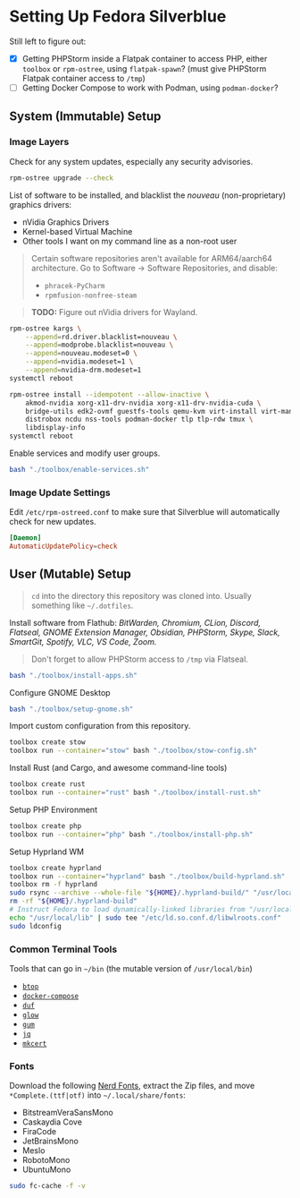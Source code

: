 # Setting Up Fedora Silverblue

Still left to figure out:
- [x] Getting PHPStorm inside a Flatpak container to access PHP, either `toolbox` or `rpm-ostree`, using `flatpak-spawn`?
  (must give PHPStorm Flatpak container access to `/tmp`)
- [ ] Getting Docker Compose to work with Podman, using `podman-docker`?

## System (Immutable) Setup

### Image Layers
Check for any system updates, especially any security advisories.
```bash
rpm-ostree upgrade --check
```

List of software to be installed, and blacklist the _nouveau_ (non-proprietary) graphics drivers:
- nVidia Graphics Drivers
- Kernel-based Virtual Machine
- Other tools I want on my command line as a non-root user

> Certain software repositories aren't available for ARM64/aarch64 architecture. Go to Software
> &rarr; Software Repositories, and disable:
> - `phracek-PyCharm`
> - `rpmfusion-nonfree-steam`

> **TODO:** Figure out nVidia drivers for Wayland.
```bash
rpm-ostree kargs \
    --append=rd.driver.blacklist=nouveau \
    --append=modprobe.blacklist=nouveau \
    --append=nouveau.modeset=0 \
    --append=nvidia.modeset=1 \
    --append=nvidia-drm.modeset=1
systemctl reboot

rpm-ostree install --idempotent --allow-inactive \
    akmod-nvidia xorg-x11-drv-nvidia xorg-x11-drv-nvidia-cuda \
    bridge-utils edk2-ovmf guestfs-tools qemu-kvm virt-install virt-manager virt-top \
    distrobox ncdu nss-tools podman-docker tlp tlp-rdw tmux \
    libdisplay-info
systemctl reboot
```

Enable services and modify user groups.
```bash
bash "./toolbox/enable-services.sh"
```

### Image Update Settings
Edit `/etc/rpm-ostreed.conf` to make sure that Silverblue will automatically check for new updates.
```conf
[Daemon]
AutomaticUpdatePolicy=check
```

## User (Mutable) Setup

> `cd` into the directory this repository was cloned into. Usually something like `~/.dotfiles`.

Install software from Flathub: _BitWarden, Chromium, CLion, Discord, Flatseal,
GNOME Extension Manager, Obsidian, PHPStorm, Skype, Slack, SmartGit, Spotify,
VLC, VS Code, Zoom._

> Don't forget to allow PHPStorm access to `/tmp` via Flatseal.

```bash
bash "./toolbox/install-apps.sh"
```

Configure GNOME Desktop
```bash
bash "./toolbox/setup-gnome.sh"
```

Import custom configuration from this repository.
```bash
toolbox create stow
toolbox run --container="stow" bash "./toolbox/stow-config.sh"
```

Install Rust (and Cargo, and awesome command-line tools)
```bash
toolbox create rust
toolbox run --container="rust" bash "./toolbox/install-rust.sh"
```

Setup PHP Environment
```bash
toolbox create php
toolbox run --container="php" bash "./toolbox/install-php.sh"
```

Setup Hyprland WM
```bash
toolbox create hyprland
toolbox run --container="hyprland" bash "./toolbox/build-hyprland.sh"
toolbox rm -f hyprland
sudo rsync --archive --whole-file "${HOME}/.hyprland-build/" "/usr/local/"
rm -rf "${HOME}/.hyprland-build"
# Instruct Fedora to load dynamically-linked libraries from "/usr/local/lib".
echo "/usr/local/lib" | sudo tee "/etc/ld.so.conf.d/libwlroots.conf"
sudo ldconfig
```

### Common Terminal Tools
Tools that can go in `~/bin` (the mutable version of `/usr/local/bin`)
- [`btop`](https://github.com/aristocratos/btop)
- [`docker-compose`](https://github.com/docker/compose)
- [`duf`](https://github.com/muesli/duf)
- [`glow`](https://github.com/charmbracelet/glow)
- [`gum`](https://github.com/charmbracelet/gum)
- [`jq`](https://github.com/stedolan/jq)
- [`mkcert`](https://github.com/FiloSottile/mkcert)

### Fonts
Download the following [Nerd Fonts](https://www.nerdfonts.com/font-downloads), extract the Zip files, and move `*Complete.(ttf|otf)` into `~/.local/share/fonts`:
- BitstreamVeraSansMono
- Caskaydia Cove
- FiraCode
- JetBrainsMono
- Meslo
- RobotoMono
- UbuntuMono

```bash
sudo fc-cache -f -v
```
